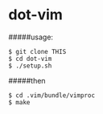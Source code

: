 dot-vim
=======

#####usage:

    $ git clone THIS
    $ cd dot-vim
    $ ./setup.sh

#####then

    $ cd .vim/bundle/vimproc
    $ make

